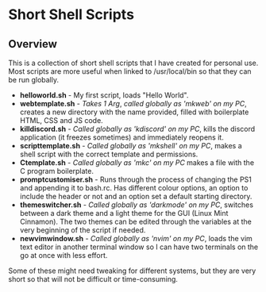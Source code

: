 # Short Shell Scripts
## Overview
This is a collection of short shell scripts that I have created for personal use. Most scripts are more useful when linked to /usr/local/bin so that they can be run globally.
* __helloworld.sh__ - My first script, loads "Hello World".
* __webtemplate.sh__ - _Takes 1 Arg_, _called globally as 'mkweb' on my PC_, creates a new directory with the name provided, filled with boilerplate HTML, CSS and JS code.
* __killdiscord.sh__ - _Called globally as 'kdiscord' on my PC_, kills the discord application (it freezes sometimes) and immediately reopens it.
* __scripttemplate.sh__ - _Called globally as 'mkshell' on my PC_, makes a shell script with the correct template and permissions.
* __Ctemplate.sh__ - _Called globally as 'mkc' on my PC_ makes a file with the C program boilerplate.
* __promptcustomiser.sh__ - Runs through the process of changing the PS1 and appending it to bash.rc. Has different colour options, an option to include the header or not and an option set a default starting directory.
* __themeswitcher.sh__ - _Called globally as 'darkmode' on my PC_, switches between a dark theme and a light theme for the GUI (Linux Mint Cinnamon). The two themes can be edited through the variables at the very beginning of the script if needed.
* __newvimwindow.sh__ - _Called globally as 'nvim' on my PC_, loads the vim text editor in another terminal window so I can have two terminals on the go at once with less effort.

Some of these might need tweaking for different systems, but they are very short so that will not be difficult or time-consuming. 
